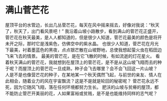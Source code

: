 # 满山菅芒花
屋顶平台的水管边，长出几丛菅芒花，每天在风中摇来摇去，好像对我说：“秋天了，秋天了，出门看风景吧！” 
我沿着山坡小路散步，看到满山的菅芒花正盛开，菅芒花在秋天最美，是人人都知道的，但是很少人知道，菅芒花最美的颜色是将开未开之际，那时它是浅紫色，仿佛空中的紫水晶。 
也很少人知道，菅芒花在月光下最美，衬着墨蓝色的黑夜，点点银芒散在山坡野地，总使我想起萤火虫在稻田边飞来飞去的情景。 
最美的菅芒花，是在它飞散的时候，有如流逝的灯花星火。 
看着秋天满山的菅芒花，我就想到在屋顶上的菅芒花，是不是从这山坡飞翔而去的种于呢？而屋顶上的菅芒花一旦成熟，种子会飞去哪里？会不会飞回这一片山坡？ 
人是不是也像营芒花的种子，在某地某一个秋天偶然飞起，与前世的亲友、情人在此相会，随着业力的风在宇宙飘流？这是不是就是轮回的秘密呢？ 
菅芒花永远不死，因为它随风飞翔，落在任何环境都努力生长。 
肥沃的山坡与贫瘠的屋顶，都不能防止管芒开美丽的花，人如果富裕或贫贱，是不是也能维持同样的志气呢？
  